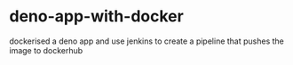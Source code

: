 # deno-app-with-docker
dockerised a deno app and use jenkins to create a pipeline that pushes the image to dockerhub
